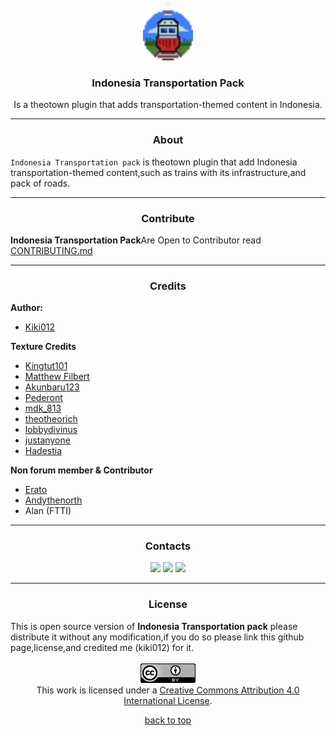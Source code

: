 <div align="center">
<img src="Content_icon/icon2.png" alt="Logo" width="80" height="80" style="margin-top:5px;">

  <h3 align="center">Indonesia Transportation Pack</h3>

  <p align="center">
Is a theotown plugin that adds transportation-themed content in Indonesia.</p>
  
</div><hr>
<h3 align="center">About</h3>

`Indonesia Transportation pack` is theotown plugin that add Indonesia transportation-themed content,such as trains with its infrastructure,and pack of roads.<br />
<hr>
<h3 align="center">Contribute</h3>
<b>Indonesia Transportation Pack</b>Are Open to Contributor read <a href="CONTRIBUTING.md">CONTRIBUTING.md</a>
<hr>
<h3 align="center">Credits</h3>
  <b>Author:</b>
  <ul><li><a href="https://github.com/Kiki012184"> Kiki012</a></li></ul>
  <b>Texture Credits</b>
  <ul>
<li><a href="https://sites.google.com/view/retrocitycenter/home?authuser=0">Kingtut101</a></li>
<li><a href="https://forum.theotown.com/memberlist.php?mode=viewprofile&un=matthewfilbert15">Matthew Filbert</a></li>
<li><a href="https://forum.theotown.com/memberlist.php?mode=viewprofile&u=18596">Akunbaru123</a></li>
<li><a href="https://forum.theotown.com/memberlist.php?mode=viewprofile&u=9125">Pederont</a></li>
<li><a href="https://forum.theotown.com/memberlist.php?mode=viewprofile&u=922">mdk_813</a></li>
<li><a href="https://github.com/theotheoderich">theotheorich</a></li>
<li><a href="https://github.com/LobbyDivinus">lobbydivinus</a></li>
<li><a href="https://github.com/JustAnyones">justanyone</a></li>
<li><a href="https://forum.theotown.com/memberlist.php?mode=viewprofile&u=1853">Hadestia</a></li>
  </ul>
  <b>Non forum member & Contributor</b>
  <ul>
<li><a href="https://www.tt-forums.net/memberlist.php?mode=viewprofile&u=94284&sid=df0bb8693f500762656ad1620f1eafd1">Erato</a></li>
<li><a href="https://github.com/andythenorth">Andythenorth</a></li>
<li>Alan (FTTI)</li>
  </ul><hr>
<div align="center"><h3 align="center"> Contacts </h3>
  <a href="https://kiki012184.github.io/K012-Theotown.com/index.html"><img src="https://img.shields.io/badge/website-000000?style=for-the-badge&logo=About.me&logoColor=white"></a>
  <a href="https://chat.whatsapp.com/Bv4EIv7Jvjb8ViXeSJK0WS"><img src="https://img.shields.io/badge/WhatsApp-25D366?style=for-the-badge&logo=whatsapp&logoColor=white"></a>
  <a href="https://github.com/Kiki012184/Indonesia-Transportation-pack"><img src="https://img.shields.io/badge/GitHub-100000?style=for-the-badge&logo=github&logoColor=white"></a>
</div><hr>
<h3 align="center">License</h3>
This is open source version of <b>Indonesia Transportation pack</b> please distribute it without any modification,if you do so please link this github page,license,and credited me (kiki012) for it.<br><br>
<div align="center"><a rel="license" href="http://creativecommons.org/licenses/by/4.0/"><img alt="Creative Commons License" style="border-width:0" src="CreativeCommonsLicenseIcon.png" /></a><br />This work is licensed under a <a rel="license" href="http://creativecommons.org/licenses/by/4.0/">Creative Commons Attribution 4.0 International License</a>.</div>
<p align="center" class="lead"><a href="#top">back to top</a>

